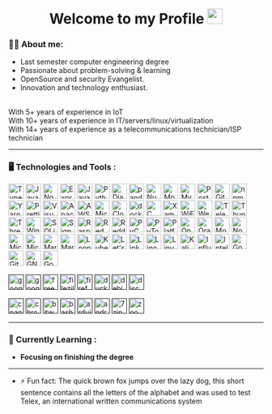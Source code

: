 <div id="header" align="center">
  <h1>
  Welcome to my Profile
    <img src="https://media.giphy.com/media/hvRJCLFzcasrR4ia7z/giphy.gif" width="30px"/>
  </h1>
</div>

### 👨‍💻 About me:
- Last semester computer engineering degree
- Passionate about problem-solving & learning
- OpenSource and security Evangelist.
- Innovation and technology enthusiast.
<br/>
With 5+ years of experience in IoT<br/>
With 10+ years of experience in IT/servers/linux/virtualization<br/>
With 14+ years of experience as a telecommunications technician/ISP technician

---

### :desktop_computer: Technologies and Tools :

<a href="https://www.typescriptlang.org/" title="TypeScript"><img src="https://github.com/get-icon/geticon/raw/master/icons/typescript-icon.svg" alt="TypeScript" width="30px" height="30px"></a>
<a href="https://developer.mozilla.org/en-US/docs/Web/JavaScript" title="JavaScript"><img src="https://github.com/get-icon/geticon/raw/master/icons/javascript.svg" alt="JavaScript" width="30px" height="30px"></a>
<a href="https://nodejs.org/" title="Node.js"><img src="https://github.com/get-icon/geticon/raw/master/icons/nodejs-icon.svg" alt="Node.js" width="30px" height="30px"></a>
<a href="https://expressjs.com/" title="Express"><img src="https://github.com/get-icon/geticon/raw/master/icons/express.svg" alt="Express" width="30px" height="30px"></a>
<a href="https://www.java.com/" title="Java"><img src="https://github.com/get-icon/geticon/raw/master/icons/java.svg" alt="Java" width="30px" height="30px"></a>
<a href="https://www.python.org/" title="Python"><img src="https://github.com/get-icon/geticon/raw/master/icons/python.svg" alt="Python" width="30px" height="30px"></a>
<a href="https://www.djangoproject.com/" title="Django"><img src="https://github.com/get-icon/geticon/raw/master/icons/django.svg" alt="Django" width="30px" height="30px"></a>
<a href="https://pandas.pydata.org/" title="pandas"><img src="https://github.com/get-icon/geticon/raw/master/icons/pandas-icon.svg" alt="pandas" width="30px" height="30px"></a>
<a href="https://numpy.org/" title="NumPy"><img src="https://github.com/get-icon/geticon/raw/master/icons/numpy-icon.svg" alt="NumPy" width="30px" height="30px"></a>
<a href="https://www.mongodb.org/" title="MongoDB"><img src="https://github.com/get-icon/geticon/raw/master/icons/mongodb-icon.svg" alt="MongoDB" width="30px" height="30px"></a>
<a href="https://dev.mysql.com/" title="MySQL"><img src="https://github.com/get-icon/geticon/raw/master/icons/mysql.svg" alt="MySQL" width="30px" height="30px"></a>
<a href="https://www.postgresql.org/" title="PostgreSQL"><img src="https://github.com/get-icon/geticon/raw/master/icons/postgresql.svg" alt="PostgreSQL" width="30px" height="30px"></a>
<a href="https://git-scm.com/" title="Git"><img src="https://github.com/get-icon/geticon/raw/master/icons/git-icon.svg" alt="Git" width="30px" height="30px"></a>
<a href="https://www.npmjs.com/" title="npm"><img src="https://github.com/get-icon/geticon/raw/master/icons/npm.svg" alt="npm" width="30px" height="30px"></a>
<a href="https://yarnpkg.com/" title="Yarn"><img src="https://github.com/get-icon/geticon/raw/master/icons/yarn.svg" alt="Yarn" width="30px" height="30px"></a>
<a href="https://prettier.io/" title="Prettier"><img src="https://github.com/get-icon/geticon/raw/master/icons/prettier.svg" alt="Prettier" width="30px" height="30px"></a>
<a href="https://code.visualstudio.com/" title="Visual Studio Code"><img src="https://github.com/get-icon/geticon/raw/master/icons/visual-studio-code.svg" alt="Visual Studio Code" width="30px" height="30px"></a>
<a href="https://www.apache.org/" title="Apache"><img src="https://github.com/get-icon/geticon/raw/master/icons/apache.svg" alt="Apache" width="30px" height="30px"></a>
<a href="https://aws.amazon.com/" title="AWS"><img src="https://github.com/get-icon/geticon/raw/master/icons/aws.svg" alt="AWS" width="30px" height="30px"></a>
<a href="https://azure.microsoft.com/" title="Microsoft Azure"><img src="https://github.com/get-icon/geticon/raw/master/icons/azure-icon.svg" alt="Microsoft Azure" width="30px" height="30px"></a>
<a href="https://www.cloudflare.com/" title="Cloudflare"><img src="https://github.com/get-icon/geticon/raw/master/icons/cloudflare.svg" alt="Cloudflare" width="30px" height="30px"></a>
<a href="https://www.docker.com/" title="docker"><img src="https://github.com/get-icon/geticon/raw/master/icons/docker-icon.svg" alt="docker" width="30px" height="30px"></a>
<a href="https://en.wikipedia.org/wiki/C_(programming_language)" title="C"><img src="https://github.com/get-icon/geticon/raw/master/icons/c.svg" alt="C" width="30px" height="30px"></a>
<a href="https://www.apachefriends.org" title="Xampp"><img src="https://github.com/get-icon/geticon/raw/master/icons/xampp.svg" alt="Xampp" width="30px" height="30px"></a>
<a href="https://en.wikipedia.org/wiki/Wi-Fi" title="WiFi"><img src="https://github.com/get-icon/geticon/raw/master/icons/wifi.svg" alt="WiFi" width="30px" height="30px"></a>
<a href="https://webmin.com" title="Webmin"><img src="https://github.com/get-icon/geticon/raw/master/icons/webmin.svg" alt="Webmin" width="30px" height="30px"></a>
<a href="https://web.telegram.org" title="Telegram"><img src="https://github.com/get-icon/geticon/raw/master/icons/telegram.svg" alt="Telegram" width="30px" height="30px"></a>
<a href="https://www.thunderbird.net" title="Thunderbird"><img src="https://github.com/get-icon/geticon/raw/master/icons/thunderbird.svg" alt="Thunderbird" width="30px" height="30px"></a>
<a href="https://threejs.org" title="Threejs"><img src="https://github.com/get-icon/geticon/raw/master/icons/threejs.svg" alt="Threejs" width="30px" height="30px"></a>
<a href="https://github.com/microsoft/terminal?tab=readme-ov-file" title="Windows Terminal"><img src="https://github.com/get-icon/geticon/raw/master/icons/terminal.svg" alt="Windows Terminal" width="30px" height="30px"></a>
<a href="https://www.sqlite.org" title="SQLite"><img src="https://github.com/get-icon/geticon/raw/master/icons/sqlite.svg" alt="SQLite" width="30px" height="30px"></a>
<a href="https://signal.org" title="Signal"><img src="https://github.com/get-icon/geticon/raw/master/icons/signal.svg" alt="Signal" width="30px" height="30px"></a>
<a href="https://www.raspberrypi.com" title="Raspberry Pi"><img src="https://github.com/get-icon/geticon/raw/master/icons/raspberry-pi.svg" alt="Raspberry Pi" width="30px" height="30px"></a>
<a href="https://www.redhat.com/" title="Red Hat"><img src="https://github.com/get-icon/geticon/raw/master/icons/redhat.svg" alt="Red Hat" width="30px" height="30px"></a>
<a href="https://www.reddit.com" title="Reddit"><img src="https://github.com/get-icon/geticon/raw/master/icons/reddit-icon.svg" alt="Reddit" width="30px" height="30px"></a>
<a href="https://www.jetbrains.com/pycharm/" title="PyCharm"><img src="https://github.com/get-icon/geticon/raw/master/icons/pycharm.svg" alt="PyCharm" width="30px" height="30px"></a>
<a href="https://pytorch.org" title="PyTorch"><img src="https://github.com/get-icon/geticon/raw/master/icons/pytorch.svg" alt="PyTorch" width="30px" height="30px"></a>
<a href="https://platformio.org" title="PlatformIO"><img src="https://github.com/get-icon/geticon/raw/master/icons/platformio.svg" alt="PlatformIO" width="30px" height="30px"></a>
<a href="https://opensource.com" title="Opensource"><img src="https://github.com/get-icon/geticon/raw/master/icons/opensource.svg" alt="Opensource" width="30px" height="30px"></a>
<a href="https://www.oracle.com" title="Oracle"><img src="https://github.com/get-icon/geticon/raw/master/icons/oracle.svg" alt="Oracle" width="30px" height="30px"></a>
<a href="https://www.mozilla.org" title="Mozilla"><img src="https://github.com/get-icon/geticon/raw/master/icons/mozilla.svg" alt="Mozilla" width="30px" height="30px"></a>
<a href="https://nodemon.io" title="Nodemon"><img src="https://github.com/get-icon/geticon/raw/master/icons/nodemon.svg" alt="Nodemon" width="30px" height="30px"></a>
<a href="https://www.microsoft.com/pt-pt/microsoft-teams/log-in" title="Microsoft Teams"><img src="https://github.com/get-icon/geticon/raw/master/icons/microsoft-office-teams.svg" alt="Microsoft Teams" width="30px" height="30px"></a>
<a href="https://www.microsoft.com/en-us/windows?r=1" title="Microsoft Windows"><img src="https://github.com/get-icon/geticon/raw/master/icons/microsoft-windows.svg" alt="Microsoft Windows" width="30px" height="30px"></a>
<a href="https://mariadb.org" title="MariaDB"><img src="https://github.com/get-icon/geticon/raw/master/icons/mariadb-icon.svg" alt="MariaDB" width="30px" height="30px"></a>
<a href="https://www.markdownguide.org" title="Markdown"><img src="https://github.com/get-icon/geticon/raw/master/icons/markdown.svg" alt="Markdown" width="30px" height="30px"></a>
<a href="https://loopback.io" title="LoopBack"><img src="https://github.com/get-icon/geticon/raw/master/icons/loopback-icon.svg" alt="LoopBack" width="30px" height="30px"></a>
<a href="https://kubernetes.io" title="Kubernetes"><img src="https://github.com/get-icon/geticon/raw/master/icons/kubernetes.svg" alt="Kubernetes" width="30px" height="30px"></a>
<a href="https://letsencrypt.org" title="Let's Encrypt"><img src="https://github.com/get-icon/geticon/raw/master/icons/letsencrypt.svg" alt="Let's Encrypt" width="30px" height="30px"></a>
<a href="https://www.linkedin.com" title="LinkedIn"><img src="https://github.com/get-icon/geticon/raw/master/icons/linkedin-icon.svg" alt="LinkedIn" width="30px" height="30px"></a>
<a href="https://www.linode.com" title="Linode"><img src="https://github.com/get-icon/geticon/raw/master/icons/linode.svg" alt="Linode" width="30px" height="30px"></a>
<a href="https://en.wikipedia.org/wiki/Linux" title="Linux"><img src="https://github.com/get-icon/geticon/raw/master/icons/linux-tux.svg" alt="Linux" width="30px" height="30px"></a>
<a href="https://www.kali.org" title="Kali"><img src="https://github.com/get-icon/geticon/raw/master/icons/kali-dragon-icon.svg" alt="Kali" width="30px" height="30px"></a>
<a href="https://www.influxdata.com" title="InfluxDB"><img src="https://github.com/get-icon/geticon/raw/master/icons/influxdb.svg" alt="InfluxDB" width="30px" height="30px"></a>
<a href="https://www.jetbrains.com/idea/" title="Intellij IDEA"><img src="https://github.com/get-icon/geticon/raw/master/icons/intellij-idea.svg" alt="Intellij IDEA" width="30px" height="30px"></a>
<a href="https://meet.google.com/" title="Google Meet"><img src="https://github.com/get-icon/geticon/raw/master/icons/google-meet.svg" alt="Google Meet" width="30px" height="30px"></a>
<a href="https://github.com" title="GitHub"><img src="https://github.com/get-icon/geticon/raw/master/icons/github-icon.svg" alt="GitHub" width="30px" height="30px"></a>
<a href="https://www.gnu.org" title="GNU"><img src="https://github.com/get-icon/geticon/raw/master/icons/gnu.svg" alt="GNU" width="30px" height="30px"></a>
<a href="https://cloud.google.com" title="Google Cloud Platform"><img src="https://github.com/get-icon/geticon/raw/master/icons/google-cloud-platform.svg" alt="Google Cloud Platform" width="30px" height="30px"></a>









<a href="" title="google-gmail"><img src="https://github.com/get-icon/geticon/raw/master/icons/google-gmail.svg" alt="google-gmail" width="30px" height="30px"></a>
<a href="" title="google-drive"><img src="https://github.com/get-icon/geticon/raw/master/icons/google-drive.svg" alt="google-drive" width="30px" height="30px"></a>
<a href="" title="freebsd"><img src="https://github.com/get-icon/geticon/raw/master/icons/freebsd.svg" alt="freebsd" width="30px" height="30px"></a>
<a href="" title="filezilla"><img src="https://github.com/get-icon/geticon/raw/master/icons/filezilla.svg" alt="filezilla" width="30px" height="30px"></a>
<a href="" title="firefox_classic"><img src="https://github.com/get-icon/geticon/raw/master/icons/firefox_classic.svg" alt="firefox_classic" width="30px" height="30px"></a>
<a href="" title="duckduckgo"><img src="https://github.com/get-icon/geticon/raw/master/icons/duckduckgo.svg" alt="duckduckgo" width="30px" height="30px"></a>
<a href="" title="debian"><img src="https://github.com/get-icon/geticon/raw/master/icons/debian.svg" alt="debian" width="30px" height="30px"></a>
<a href="" title="discord"><img src="https://github.com/get-icon/geticon/raw/master/icons/discord.svg" alt="discord" width="30px" height="30px"></a>



<a href="" title="cpanel"><img src="https://github.com/get-icon/geticon/raw/master/icons/cpanel.svg" alt="cpanel" width="30px" height="30px"></a>
<a href="" title="chrome"><img src="https://github.com/get-icon/geticon/raw/master/icons/chrome.svg" alt="chrome" width="30px" height="30px"></a>
<a href="" title="bitwarden"><img src="https://github.com/get-icon/geticon/raw/master/icons/bitwarden.svg" alt="bitwarden" width="30px" height="30px"></a>
<a href="" title="bash"><img src="https://github.com/get-icon/geticon/raw/master/icons/bash.svg" alt="bash" width="30px" height="30px"></a>
<a href="" title="arduino"><img src="https://github.com/get-icon/geticon/raw/master/icons/arduino.svg" alt="arduino" width="30px" height="30px"></a>
<a href="" title="android-icon"><img src="https://github.com/get-icon/geticon/raw/master/icons/android-icon.svg" alt="android-icon" width="30px" height="30px"></a>
<a href="" title="7zip"><img src="https://github.com/get-icon/geticon/raw/master/icons/7zip.svg" alt="7zip" width="30px" height="30px"></a>
<a href="" title="zoom-icon"><img src="https://github.com/get-icon/geticon/raw/master/icons/zoom-icon.svg" alt="zoom-icon" width="30px" height="30px"></a>



















---

### :open_book: Currently Learning :
- **Focusing on finishing the degree**
<!--
<br/>
<br/>
-->
---

- ⚡ Fun fact: The quick brown fox jumps over the lazy dog, this short sentence contains all the letters of the alphabet and was used to test Telex, an international written communications system
<!--

[![My Skills](https://skillicons.dev/icons?i=linux,debian,ubuntu,redhat,bsd,kali)](https://skillicons.dev)
arduino,aws,bash,c,cloudflare,cmake,discord,gmail,gcp,git,github,idea,java,js,kubernetes,linkedin,latex,md,mysql,nodejs,npm,postgres,postman,powershell,pycharm,py,raspberrypi,regex,sqlite,threejs,ts,vscode,windows


**snkptc0rt3x/snkptc0rt3x** is a ✨ _special_ ✨ repository because its `README.md` (this file) appears on your GitHub profile.

Here are some ideas to get you started:

- 🔭 I’m currently working on ...
- 🌱 I’m currently learning ...
- 👯 I’m looking to collaborate on ...
- 🤔 I’m looking for help with ...
- 💬 Ask me about ...
- 📫 How to reach me: ...
- 😄 Pronouns: ...
- ⚡ Fun fact: ...
-->
